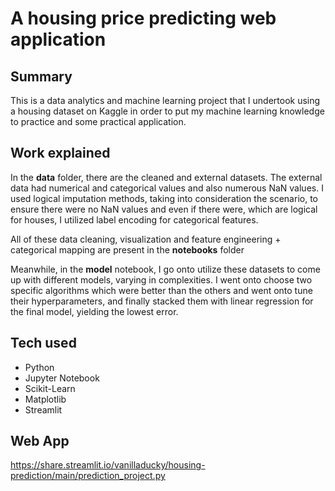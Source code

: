 # A housing price predicting web application

## Summary
This is a data analytics and machine learning project that I undertook using a housing dataset on Kaggle in order to put my machine learning knowledge to practice and some practical application. 

## Work explained
In the **data** folder, there are the cleaned and external datasets.
The external data had numerical and categorical values and also numerous NaN values. I used logical imputation methods, taking into consideration the scenario, to ensure there were no NaN values and even if there were, which are logical for houses, I utilized label encoding for categorical features. 


All of these data cleaning, visualization and feature engineering + categorical mapping are present in the **notebooks** folder


Meanwhile, in the **model** notebook, I go onto utilize these datasets to come up with different models, varying in complexities. I went onto choose two specific algorithms which were better than the others and went onto tune their hyperparameters, and finally stacked them with linear regression for the final model, yielding the lowest error. 

## Tech used
* Python
* Jupyter Notebook
* Scikit-Learn
* Matplotlib
* Streamlit

## Web App
https://share.streamlit.io/vanilladucky/housing-prediction/main/prediction_project.py

